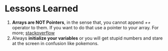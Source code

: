 # Lessons Learned

1. **Arrays are NOT Pointers**, in the sense that, you cannot append *++* operator to them. If you want to do that use a pointer to your array. For more; [stackoverflow](https://stackoverflow.com/questions/3364445/lvalue-required-as-increment-operand#3364548)
2. Always **initialize your variables** or you will get stupid numbers and stare at the screen in confusion like pokemons.
